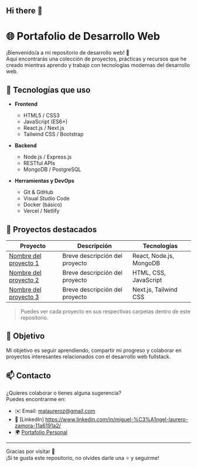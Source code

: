 ## Hi there 👋

<!--
**Miguel-Angel-Laurero-Zamora/Miguel-Angel-Laurero-Zamora** is a ✨ _special_ ✨ repository because its `README.md` (this file) appears on your GitHub profile.

Here are some ideas to get you started:

- 🔭 I’m currently working on ...
- 🌱 I’m currently learning ...
- 👯 I’m looking to collaborate on ...
- 🤔 I’m looking for help with ...
- 💬 Ask me about ...
- 📫 How to reach me: ...
- 😄 Pronouns: ...
- ⚡ Fun fact: ...
-->
# 🌐 Portafolio de Desarrollo Web

¡Bienvenido/a a mi repositorio de desarrollo web! 🚀  
Aquí encontrarás una colección de proyectos, prácticas y recursos que he creado mientras aprendo y trabajo con tecnologías modernas del desarrollo web.

## 🧰 Tecnologías que uso

- **Frontend**
  - HTML5 / CSS3
  - JavaScript (ES6+)
  - React.js / Next.js
  - Tailwind CSS / Bootstrap

- **Backend**
  - Node.js / Express.js
  - RESTful APIs
  - MongoDB / PostgreSQL

- **Herramientas y DevOps**
  - Git & GitHub
  - Visual Studio Code
  - Docker (básico)
  - Vercel / Netlify

## 📁 Proyectos destacados

| Proyecto | Descripción | Tecnologías |
|---------|-------------|-------------|
| [Nombre del proyecto 1](#) | Breve descripción del proyecto | React, Node.js, MongoDB |
| [Nombre del proyecto 2](#) | Breve descripción del proyecto | HTML, CSS, JavaScript |
| [Nombre del proyecto 3](#) | Breve descripción del proyecto | Next.js, Tailwind CSS |

> Puedes ver cada proyecto en sus respectivas carpetas dentro de este repositorio.

## 🎯 Objetivo

Mi objetivo es seguir aprendiendo, compartir mi progreso y colaborar en proyectos interesantes relacionados con el desarrollo web fullstack.

## 📫 Contacto

¿Quieres colaborar o tienes alguna sugerencia?  
Puedes encontrarme en:

- ✉️ Email: malaureroz@gmail.com  
- 💼 [LinkedIn] https://www.linkedin.com/in/miguel-%C3%A1ngel-laurero-zamora-11a6191a2/
- 🌍 [Portafolio Personal](https://tuportafolio.com)

---

Gracias por visitar 🚀  
¡Si te gusta este repositorio, no olvides darle una ⭐ y seguirme!
